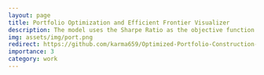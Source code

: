 ```yaml
---
layout: page
title: Portfolio Optimization and Efficient Frontier Visualizer
description: The model uses the Sharpe Ratio as the objective function and optimizes asset allocation via the SLSQP algorithm.
img: assets/img/port.png
redirect: https://github.com/karma659/Optimized-Portfolio-Construction-Analysis
importance: 3
category: work
---
```


